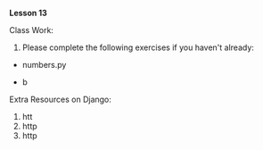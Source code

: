 **Lesson 13**

Class Work:

1. Please complete the following exercises if you haven't already:

- numbers.py

- b

Extra Resources on Django:

1. htt
2. http
3. http
